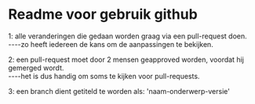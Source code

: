# Readme voor gebruik github

1: alle veranderingen die gedaan worden graag via een pull-request doen.  
----zo heeft iedereen de kans om de aanpassingen te bekijken.  
    
2: een pull-request moet door 2 mensen geapproved worden, voordat hij gemerged wordt.  
----het is dus handig om soms te kijken voor pull-requests.  
    
3: een branch dient getiteld te worden als: 'naam-onderwerp-versie'  

 
